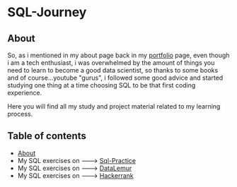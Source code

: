 # SQL-Journey

## About

So, as i mentioned in my about page back in my [portfolio](https://github.com/ultramarp/data_analysis_portfolio) page, even though i am a tech enthusiast, i was overwhelmed by the amount of things you need to learn to become a good data scientist, so thanks to some books and of course...youtube "gurus", i followed some good advice and started studying one thing at a time choosing SQL to be that first coding experience.

Here you will find all my study and project material related to my learning process.

## Table of contents
- [About](#about)
- My SQL exercises on ---> [Sql-Practice](https://github.com/ultramarp/SQL-Journey/blob/main/sql_journey.ipynb)
- My SQL exercises on ---> [DataLemur](https://github.com/ultramarp/SQL-Journey/blob/main/DataLemur.ipynb)
- My SQL exercises on ---> [Hackerrank](https://github.com/ultramarp/SQL-Journey/blob/main/hackerrank.ipynb)



